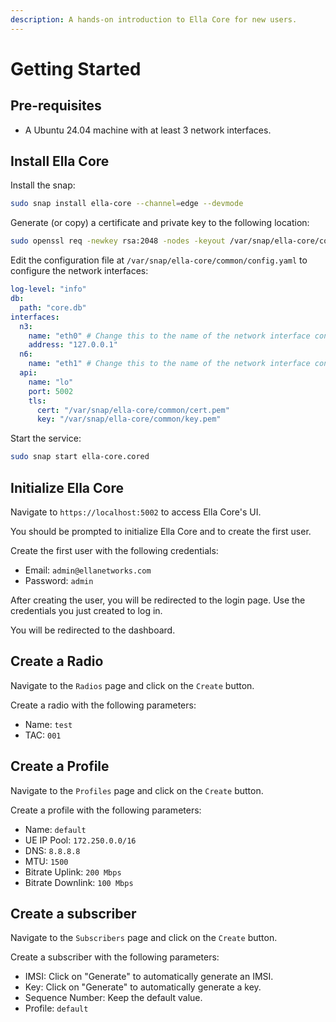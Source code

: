 ```yaml
---
description: A hands-on introduction to Ella Core for new users.
---
```


# Getting Started

## Pre-requisites

- A Ubuntu 24.04 machine with at least 3 network interfaces.

## Install Ella Core
Install the snap:

```bash
sudo snap install ella-core --channel=edge --devmode
```

Generate (or copy) a certificate and private key to the following location:
```bash
sudo openssl req -newkey rsa:2048 -nodes -keyout /var/snap/ella-core/common/key.pem -x509 -days 1 -out /var/snap/ella-core/common/cert.pem -subj "/CN=example.com"
```

Edit the configuration file at `/var/snap/ella-core/common/config.yaml` to configure the network interfaces:
```yaml
log-level: "info"
db:
  path: "core.db"
interfaces: 
  n3: 
    name: "eth0" # Change this to the name of the network interface connected to the radios
    address: "127.0.0.1"
  n6:
    name: "eth1" # Change this to the name of the network interface connected to the internet
  api:
    name: "lo"
    port: 5002
    tls:
      cert: "/var/snap/ella-core/common/cert.pem"
      key: "/var/snap/ella-core/common/key.pem"
```

Start the service:
```bash
sudo snap start ella-core.cored
```

## Initialize Ella Core

Navigate to `https://localhost:5002` to access Ella Core's UI.

You should be prompted to initialize Ella Core and to create the first user.

Create the first user with the following credentials:

- Email: `admin@ellanetworks.com`
- Password: `admin`

After creating the user, you will be redirected to the login page. Use the credentials you just created to log in.

You will be redirected to the dashboard.

## Create a Radio

Navigate to the `Radios` page and click on the `Create` button.

Create a radio with the following parameters:

- Name: `test`
- TAC: `001`

## Create a Profile

Navigate to the `Profiles` page and click on the `Create` button.

Create a profile with the following parameters:

- Name: `default`
- UE IP Pool: `172.250.0.0/16`
- DNS: `8.8.8.8`
- MTU: `1500`
- Bitrate Uplink: `200 Mbps`
- Bitrate Downlink: `100 Mbps`

## Create a subscriber

Navigate to the `Subscribers` page and click on the `Create` button.

Create a subscriber with the following parameters:

- IMSI: Click on "Generate" to automatically generate an IMSI.
- Key: Click on "Generate" to automatically generate a key.
- Sequence Number: Keep the default value.
- Profile: `default`
